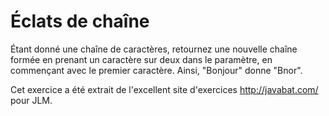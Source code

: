 # Éclats de chaîne #
Étant donné une chaîne de caractères, retournez une nouvelle chaîne formée
en
prenant un caractère sur deux dans le paramètre, en commençant avec le
premier
caractère. Ainsi, "Bonjour" donne "Bnor".

Cet exercice a été extrait de l'excellent site d'exercices
http://javabat.com/ pour JLM.

